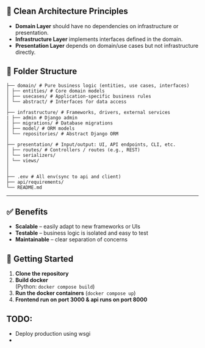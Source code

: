 ## 🧠 Clean Architecture Principles

- **Domain Layer** should have no dependencies on infrastructure or presentation.
- **Infrastructure Layer** implements interfaces defined in the domain.
- **Presentation Layer** depends on domain/use cases but not infrastructure directly.

## 📁 Folder Structure

```
├── domain/ # Pure business logic (entities, use cases, interfaces)
│ ├── entities/ # Core domain models
│ ├── usecases/ # Application-specific business rules
│ └── abstract/ # Interfaces for data access
│
├── infrastructure/ # Frameworks, drivers, external services
| ├── admin # Django admin
│ ├── migrations/ # Database migrations
│ ├── model/ # ORM models
│ └── repositories/ # Abstract Django ORM
│
├── presentation/ # Input/output: UI, API endpoints, CLI, etc.
│ ├── routes/ # Controllers / routes (e.g., REST)
│ └── serializers/
│ └── views/
│
│
├── .env # All env(sync to api and client)
├── api/requirements/
└── README.md
```

---

## ✅ Benefits

- **Scalable** – easily adapt to new frameworks or UIs
- **Testable** – business logic is isolated and easy to test
- **Maintainable** – clear separation of concerns

## 🚀 Getting Started

1. **Clone the repository**
2. **Build docker**  
   (Python: `docker compose build`)
3. **Run the docker containers**
   (`docker compose up`)
4. **Frontend run on port 3000 & api runs on port 8000**

## TODO:

- Deploy production using wsgi
-

